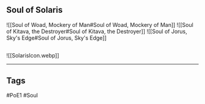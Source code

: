 ## Soul of Solaris
![[Soul of Woad, Mockery of Man#Soul of Woad, Mockery of Man]]
![[Soul of Kitava, the Destroyer#Soul of Kitava, the Destroyer]]
![[Soul of Jorus, Sky's Edge#Soul of Jorus, Sky's Edge]]

##
![[SolarisIcon.webp]]

---
## Tags
#PoE1 
#Soul
